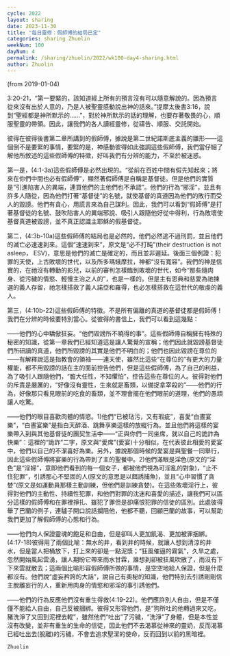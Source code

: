 ```yaml
---
cycle: 2022
layout: sharing
date: 2023-11-30
title: "每日靈修：假師傅的結局已定"
categories: sharing Zhuolin
weekNum: 100
dayNum: 4
permalink: /sharing/zhuolin/2022/wk100-day4-sharing.html
author: Zhuolin
---
```

(from 2019-01-04)

3:20-21，“第一要緊的，該知道經上所有的預言沒有可以隨意解說的。因為預言從來沒有出於人意的，乃是人被聖靈感動說出神的話來。”提摩太後書3:16，說到“聖經都是神所默示的……”，對於神所默示的話的理解，也要存著敬畏的心，順服聖靈的帶領。因此，讓我們的各人讀經靈修，從禱告、順服、交託開始。  

彼得在彼得後書第二章所講到的假師傅，據說是第二世紀諾斯底主義的雛形——這個倒不是要緊的事情，要緊的是，神感動彼得如此強調這些假師傅，我們當仔細了解他所敘述的這些假師傅的特徵，好叫我們有分辨的能力，不至於被迷惑。  

第一是，(4:1-3a)這些假師傅是必然出現的。“從前在百姓中間有假先知起來；將來在你們中間也必有假師傅”，顯然著假師傅是自稱是基督徒。但是他們的實質是“引進陷害人的異端，連買他們的主他們也不承認”。他們的行為“邪淫”，並且有許多人隨從，因為他們打著“基督徒”的名號，就使基督的真道因為他們的敗行而受人的毀謗。他們有貪心，用謊言來為自己謀利。因此，我們可以看到“假師傅”是打著基督徒的名號、鼓吹陷害人的異端邪說、吸引人跟隨他好從中得利，行為敗壞使基督真道被毀謗，並不真正認識主耶穌的假基督徒。  

第二，(4:3b-10a)這些假師傅的結局也是必然的。他們必然逃不過刑罰，並且他們的滅亡必速速到來。這個“速速到來”，原文是“必不打盹”(their destruction is not asleep， ESV)，意思是他們的滅亡是確定的，而且並非遲延。後面三個例證：犯罪的天使，上古敗壞的世代，以及所多瑪蛾摩拉，神都“沒有寬容”。我們的神是信實的，在祂沒有轉動的影兒，以前的審判怎樣臨到敗壞的世代，如今“那些隨肉身、從污穢的情慾、輕慢主治之人的”，也是一樣的。但是主有恩典和慈愛為祂揀選的義人存留，祂怎樣搭救了義人諾亞和羅得，也必怎樣搭救在這世代的敬虔的義人。  

第三，(4:10b-22)這些假師傅的特徵。不是所有偏離的真道的基督徒都是假師傅！我們在分辨的時候要特別當心。從彼得的書信上，我們可以看到這幾點：  

——他們的心中驕傲狂妄。“他們毀謗所不曉得的事”。這些假師傅自稱擁有特殊的秘密的知識，從第一章我們已經知道這是讓人驚覺的宣稱；他們因此就毀謗基督徒們所研讀的真道，他們所毀謗的其實是他們不明白的；他們也因此毀謗在尊位的——有解釋說這是指教會的領袖——連天使，雖然比這些“在尊位的”有更大的力量權能，都不用毀謗的話在主的面前控告他們，但是這些假師傅，為了自己的利益，為了吸引人跟隨他們，“膽大任性，不知懼怕”，控告這些在尊位的人。彼得對他們的斥責是嚴厲的，“好像沒有靈性，生來就是畜類，以備捉拿宰殺的”——他們的行為，好像那只看見眼前的吃食的畜類，並不理會擺在他們眼前的道理，他們的愚頑讓人吃驚。  

——他們的眼目喜歡肉體的情慾。1)他們“已被玷污，又有瑕疵”，喜愛“白晝宴樂”，“白晝宴樂”是指白天醉酒、跳舞享樂這樣的放縱行為。並且他們將這樣的宴樂帶入到與其他基督徒的團契生活中——“正與你們一同坐席，就以自己的詭詐為快樂”：這裡的“詭詐”二字，原文與“愛席”(愛宴)十分相似，在代表彼此相愛的愛宴中，他們以自己的不潔喜好為樂。另外，據說那個時候的愛宴是與聖餐一同舉行，因此這些假師傅將宴樂的行為帶到了主的聖餐中。2)他們滿眼是淫色(原文的“淫色”是“淫婦”，意即他們看到的每一個女子，都被他們視為可淫亂的對象)，“止不住犯罪”，引誘那心不堅固的人(原文的意思是以餌誘捕魚)，並且“心中習慣了貪婪”(原文是如運動員那樣主動訓練，但他們是訓練貪婪)。在這些敗壞淫行上，彼得對他們的主動性、持續性犯罪，和他們對罪的沈迷和喜愛的描述，讓我們可以區分這樣的假師傅和在罪裡掙扎、雖犯了罪但是卻痛恨犯罪的信徒的區別。此處彼得舉了巴蘭的例子，連驢子開口說話攔阻他，他都不聽，回顧巴蘭的故事，可以幫助我們更加了解假師傅的心態和行為。  

——他們向人保證靈魂的飽足和自由，但是卻叫人更加飢渴、更加被罪捆綁。(4:17-18)彼得用了兩個比喻：無水的井，看到井的時候，就讓人想到清涼的井水，但是當人把桶放下，打上來的卻是一點泥漿；“狂風催逼的霧氣”，久旱之處，忽然開始風起雲湧，讓人期盼它帶來雨水甘霖，誰想到卻被狂風吹散了，雨沒有下下來雲就散去；這兩個比喻形容假師傅所做的事情，是空空地給人保證，但是什麼都沒有。他們說“虛妄矜誇的大話”，說自己有奧秘的知識，他們特別去引誘剛剛信主脫離妄行的人，重新用肉身的情慾和邪淫的事引誘他們。  

——他們的行為反應他們沒有重生得救(4:19-22)。他們應許別人自由，但是不僅僅不能給人自由，自己反被捆綁。彼得又形容他們，是“狗所吐的他轉過來又吃，豬洗淨了又回到泥裡去輥”，雖然他們“吐出”了污穢，“洗淨”了身體，但是本性並沒有改變，並非有重生的生命的信徒，因此他們不去渴慕從神來的靈奶，反而渴慕已經吐出去(脫離)的污穢，不會去追求聖潔的使命，反而回到以前的黑暗裡。  

`Zhuolin`  
